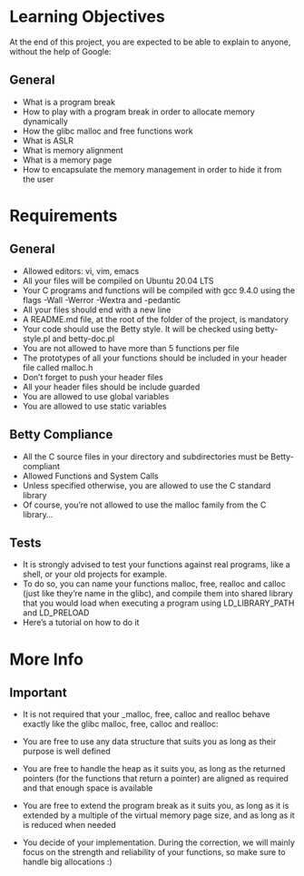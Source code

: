# Learning Objectives

At the end of this project, you are expected to be able to explain to anyone, without the help of Google:

## General

* What is a program break
* How to play with a program break in order to allocate memory dynamically
* How the glibc malloc and free functions work
* What is ASLR
* What is memory alignment
* What is a memory page
* How to encapsulate the memory management in order to hide it from the user

# Requirements

## General

* Allowed editors: vi, vim, emacs
* All your files will be compiled on Ubuntu 20.04 LTS
* Your C programs and functions will be compiled with gcc 9.4.0 using the flags -Wall -Werror -Wextra and -pedantic
* All your files should end with a new line
* A README.md file, at the root of the folder of the project, is mandatory
* Your code should use the Betty style. It will be checked using betty-style.pl and betty-doc.pl
* You are not allowed to have more than 5 functions per file
* The prototypes of all your functions should be included in your header file called malloc.h
* Don’t forget to push your header files
* All your header files should be include guarded
* You are allowed to use global variables
* You are allowed to use static variables

## Betty Compliance

* All the C source files in your directory and subdirectories must be Betty-compliant
* Allowed Functions and System Calls
* Unless specified otherwise, you are allowed to use the C standard library
* Of course, you’re not allowed to use the malloc family from the C library…

## Tests

* It is strongly advised to test your functions against real programs, like a shell, or your old projects for example.
* To do so, you can name your functions malloc, free, realloc and calloc (just like they’re name in the glibc), and compile them into  shared library that you would load when executing a program using LD_LIBRARY_PATH and LD_PRELOAD
* Here’s a tutorial on how to do it

# More Info

## Important

* It is not required that your _malloc, free, calloc and realloc behave exactly like the glibc malloc, free, calloc and realloc:

* You are free to use any data structure that suits you as long as their purpose is well defined
* You are free to handle the heap as it suits you, as long as the returned pointers (for the functions that return a pointer) are aligned as required and that enough space is available
* You are free to extend the program break as it suits you, as long as it is extended by a multiple of the virtual memory page size, and as long as it is reduced when needed
* You decide of your implementation. During the correction, we will mainly focus on the strength and reliability of your functions, so make sure to handle big allocations :)
